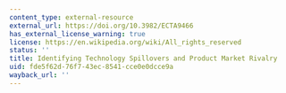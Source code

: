 ```yaml
---
content_type: external-resource
external_url: https://doi.org/10.3982/ECTA9466
has_external_license_warning: true
license: https://en.wikipedia.org/wiki/All_rights_reserved
status: ''
title: Identifying Technology Spillovers and Product Market Rivalry
uid: fde5f62d-76f7-43ec-8541-cce0e0dcce9a
wayback_url: ''
---
```

